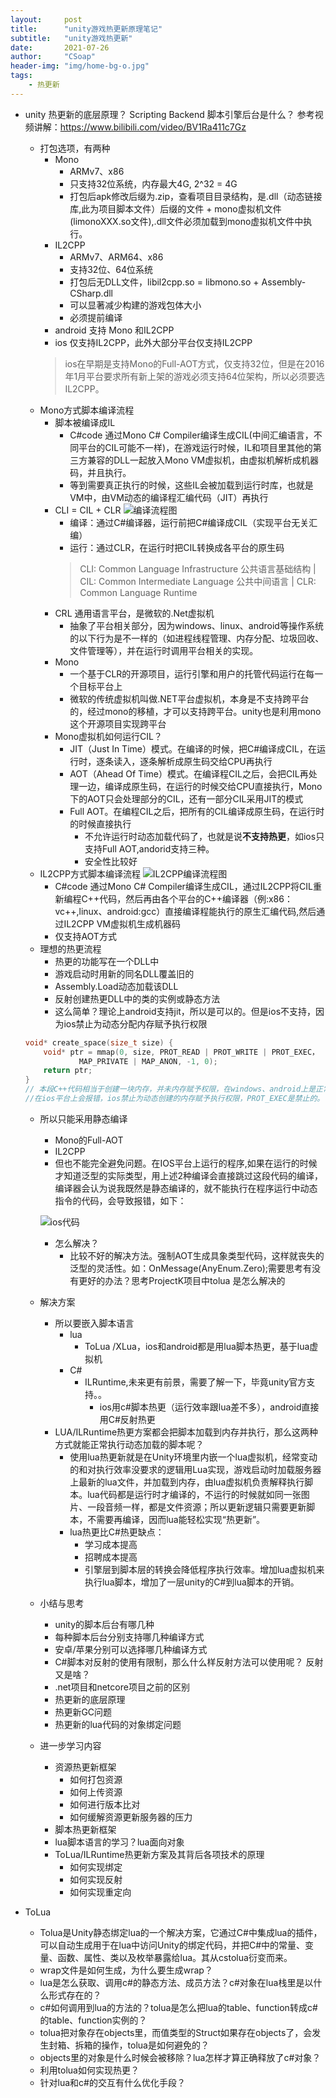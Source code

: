 ```yaml
---
layout:     post
title:      "unity游戏热更新原理笔记"
subtitle:   "unity游戏热更新"
date:       2021-07-26
author:     "CSoap"
header-img: "img/home-bg-o.jpg"
tags:
    - 热更新
---
```


- unity 热更新的底层原理？ Scripting Backend 脚本引擎后台是什么？
    参考视频讲解：https://www.bilibili.com/video/BV1Ra411c7Gz
    - 打包选项，有两种
        - Mono
            - ARMv7、x86
            - 只支持32位系统，内存最大4G, 2^32 = 4G
            - 打包后apk修改后缀为.zip，查看项目目录结构，是.dll（动态链接库,此为项目脚本文件）后缀的文件 + mono虚拟机文件(limonoXXX.so文件),.dll文件必须加载到mono虚拟机文件中执行。
        - IL2CPP
            - ARMv7、ARM64、x86
            - 支持32位、64位系统
            - 打包后无DLL文件，libil2cpp.so = libmono.so + Assembly-CSharp.dll
            - 可以显著减少构建的游戏包体大小
            - 必须提前编译
        - android 支持 Mono 和IL2CPP
        - ios 仅支持IL2CPP，此外大部分平台仅支持IL2CPP
        > ios在早期是支持Mono的Full-AOT方式，仅支持32位，但是在2016年1月平台要求所有新上架的游戏必须支持64位架构，所以必须要选IL2CPP。
    - Mono方式脚本编译流程
        - 脚本被编译成IL
            - C#code 通过Mono C# Compiler编译生成CIL(中间汇编语言，不同平台的CIL可能不一样)，在游戏运行时候，IL和项目里其他的第三方兼容的DLL一起放入Mono VM虚拟机，由虚拟机解析成机器码，并且执行。
            - 等到需要真正执行的时候，这些IL会被加载到运行时库，也就是VM中，由VM动态的编译程汇编代码（JIT）再执行
        - CLI = CIL + CLR
        ![编译流程图](/img/in-post/post-js-version/mono-complier.png "编译流程图")
            - 编译：通过C#编译器，运行前把C#编译成CIL（实现平台无关汇编）
            - 运行：通过CLR，在运行时把CIL转换成各平台的原生码
            >  CLI: Common Language Infrastructure 公共语言基础结构 | CIL: Common Intermediate Language 公共中间语言 | CLR: Common Language Runtime
        - CRL 通用语言平台，是微软的.Net虚拟机
            - 抽象了平台相关部分，因为windows、linux、android等操作系统的以下行为是不一样的（如进程线程管理、内存分配、垃圾回收、文件管理等），并在运行时调用平台相关的实现。
        - Mono
            - 一个基于CLR的开源项目，运行引擎和用户的托管代码运行在每一个目标平台上
            - 微软的传统虚拟机叫做.NET平台虚拟机，本身是不支持跨平台的，经过mono的移植，才可以支持跨平台。unity也是利用mono这个开源项目实现跨平台
        - Mono虚拟机如何运行CIL？
            - JIT（Just In Time）模式。在编译的时候，把C#编译成CIL，在运行时，逐条读入，逐条解析成原生码交给CPU再执行
            - AOT（Ahead Of Time）模式。在编译程CIL之后，会把CIL再处理一边，编译成原生码，在运行的时候交给CPU直接执行，Mono下的AOT只会处理部分的CIL，还有一部分CIL采用JIT的模式
            - Full AOT。在编程CIL之后，把所有的CIL编译成原生码，在运行时的时候直接执行
                - 不允许运行时动态加载代码了，也就是说**不支持热更**，如ios只支持Full AOT,andorid支持三种。
                - 安全性比较好
    - IL2CPP方式脚本编译流程
        ![IL2CPP编译流程图](/img/in-post/post-js-version/il2cpp-complier.png "IL2CPP编译流程图")
        - C#code 通过Mono C# Compiler编译生成CIL，通过IL2CPP将CIL重新编程C++代码，然后再由各个平台的C++编译器（例:x86：vc++,linux、android:gcc）直接编译程能执行的原生汇编代码,然后通过IL2CPP VM虚拟机生成机器码
        - 仅支持AOT方式
    - 理想的热更流程
        - 热更的功能写在一个DLL中
        - 游戏启动时用新的同名DLL覆盖旧的
        - Assembly.Load动态加载该DLL
        - 反射创建热更DLL中的类的实例或静态方法
        - 这么简单？理论上android支持jit，所以是可以的。但是ios不支持，因为ios禁止为动态分配内存赋予执行权限
    ```C++
    void* create_space(size_t size) {
        void* ptr = mmap(0, size, PROT_READ | PROT_WRITE | PROT_EXEC，
                MAP_PRIVATE | MAP_ANON, -1, 0);
        return ptr;
    }
    // 本段C++代码相当于创建一块内存，并未内存赋予权限，在windows、android上是正常的。
    //在ios平台上会报错，ios禁止为动态创建的内存赋予执行权限，PROT_EXEC是禁止的。
    ```
    - 所以只能采用静态编译
        - Mono的Full-AOT
        - IL2CPP
        - 但也不能完全避免问题。在IOS平台上运行的程序,如果在运行的时候才知道泛型的实际类型，用上述2种编译会直接跳过这段代码的编译，编译器会认为说我既然是静态编译的，就不能执行在程序运行中动态指令的代码，会导致报错，如下：

        ![ios代码](/img/in-post/post-js-version/complier-ios.png "ios代码")
        - 怎么解决？
            - 比较不好的解决方法。强制AOT生成具象类型代码，这样就丧失的泛型的灵活性。如：OnMessage(AnyEnum.Zero);需要思考有没有更好的办法？思考ProjectK项目中tolua 是怎么解决的
    - 解决方案
        - 所以要嵌入脚本语言
            - lua
                - ToLua /XLua，ios和android都是用lua脚本热更，基于lua虚拟机
            - C#
                - ILRuntime,未来更有前景，需要了解一下，毕竟unity官方支持。。
                    - ios用c#脚本热更（运行效率跟lua差不多），android直接用C#反射热更
        - LUA/ILRuntime热更方案都会把脚本加载到内存并执行，那么这两种方式就能正常执行动态加载的脚本呢？
            - 使用lua热更新就是在Unity环境里内嵌一个lua虚拟机，经常变动的和对执行效率没要求的逻辑用Lua实现，游戏启动时加载服务器上最新的lua文件，并加载到内存，由lua虚拟机负责解释执行脚本。lua代码都是运行时才编译的，不运行的时候就如同一张图片、一段音频一样，都是文件资源；所以更新逻辑只需要更新脚本，不需要再编译，因而lua能轻松实现“热更新”。
            - lua热更比C#热更缺点：
                - 学习成本提高
                - 招聘成本提高
                - 引擎层到脚本层的转换会降低程序执行效率。增加lua虚拟机来执行lua脚本，增加了一层unity的C#到lua脚本的开销。
    - 小结与思考
        - unity的脚本后台有哪几种
        - 每种脚本后台分别支持哪几种编译方式
        - 安卓/苹果分别可以选择哪几种编译方式
        - C#脚本对反射的使用有限制，那么什么样反射方法可以使用呢？ 反射又是啥？
        - .net项目和netcore项目之前的区别
        - 热更新的底层原理
        - 热更新GC问题
        - 热更新的lua代码的对象绑定问题
    - 进一步学习内容
        - 资源热更新框架
            - 如何打包资源
            - 如何上传资源
            - 如何进行版本比对
            - 如何缓解资源更新服务器的压力
        - 脚本热更新框架
        - lua脚本语言的学习？lua面向对象
        - ToLua/ILRuntime热更新方案及其背后各项技术的原理
            - 如何实现绑定
            - 如何实现反射
            - 如何实现重定向

- ToLua
    - Tolua是Unity静态绑定lua的一个解决方案，它通过C#中集成lua的插件，可以自动生成用于在lua中访问Unity的绑定代码，并把C#中的常量、变量、函数、属性、类以及枚举暴露给lua。其从cstolua衍变而来。
    - wrap文件是如何生成，为什么要生成wrap？
    -  lua是怎么获取、调用c#的静态方法、成员方法？c#对象在lua栈里是以什么形式存在的？
    - c#如何调用到lua的方法的？tolua是怎么把lua的table、function转成c#的table、function实例的？
    - tolua把对象存在objects里，而值类型的Struct如果存在objects了，会发生封箱、拆箱的操作，tolua是如何避免的？
    - objects里的对象是什么时候会被移除？lua怎样才算正确释放了c#对象？
    - 利用tolua如何实现热更？
    - 针对lua和c#的交互有什么优化手段？